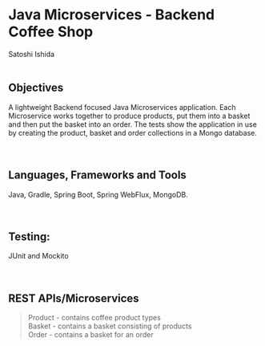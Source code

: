 # Java Microservices - Backend Coffee Shop

Satoshi Ishida
<br><br>

## Objectives

A lightweight Backend focused Java Microservices application. Each Microservice works together to produce products, put them into a basket and then put the basket into an order. The tests show the application in use by creating the product, basket and order collections in a Mongo database.
<br><br><br>

## Languages, Frameworks and Tools
Java, Gradle, Spring Boot, Spring WebFlux, MongoDB.
<br><br><br>

## Testing:
JUnit and Mockito
<br><br><br>

## REST APIs/Microservices
> Product - contains coffee product types\
> Basket - contains a basket consisting of products\
> Order - contains a basket for an order